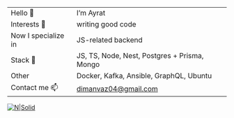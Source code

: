 |    |    |
|----|----|
| Hello 👋 | I’m Ayrat |
| Interests 👀 | writing good code |
| Now I specialize in | JS-related backend |
| Stack 🎨| JS, TS, Node, Nest, Postgres + Prisma, Mongo |
| Other | Docker, Kafka, Ansible, GraphQL, Ubuntu |
| Contact me 📫 | dimanvaz04@gmail.com |


[![N|Solid](https://s7141384.sendpul.se/files/emailservice/userfiles/399ae52e60290f00fa6f54a82244774a7141384/laptop-desk.gif)](https://nodesource.com/products/nsolid)
<!---
pro-to-coder/pro-to-coder is a ✨ special ✨ repository because its `README.md` (this file) appears on your GitHub profile.
You can click the Preview link to take a look at your changes.
--->
